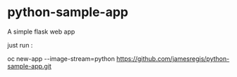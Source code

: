 # python-sample-app

A simple flask web app

just run : 

oc new-app --image-stream=python https://github.com/jamesregis/python-sample-app.git
